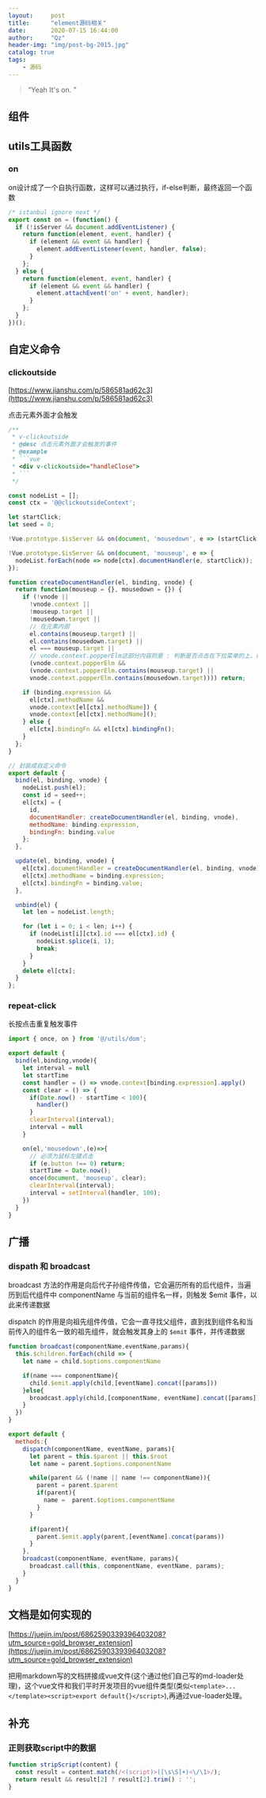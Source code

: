 ```yaml
---
layout:     post
title:      "element源码相关"
date:       2020-07-15 16:44:00
author:     "Qz"
header-img: "img/post-bg-2015.jpg"
catalog: true
tags:
    - 源码
---
```


> “Yeah It's on. ”
>



## 组件






## utils工具函数





### on

on设计成了一个自执行函数，这样可以通过执行，if-else判断，最终返回一个函数

```js
/* istanbul ignore next */
export const on = (function() {
  if (!isServer && document.addEventListener) {
    return function(element, event, handler) {
      if (element && event && handler) {
        element.addEventListener(event, handler, false);
      }
    };
  } else {
    return function(element, event, handler) {
      if (element && event && handler) {
        element.attachEvent('on' + event, handler);
      }
    };
  }
})();

```





## 自定义命令



### clickoutside

[https://www.jianshu.com/p/586581ad62c3](https://www.jianshu.com/p/586581ad62c3)

点击元素外面才会触发

```js
/**
 * v-clickoutside
 * @desc 点击元素外面才会触发的事件
 * @example
 * ```vue
 * <div v-clickoutside="handleClose">
 * ```
 */
```



```js
const nodeList = [];
const ctx = '@@clickoutsideContext';

let startClick;
let seed = 0;

!Vue.prototype.$isServer && on(document, 'mousedown', e => (startClick = e));

!Vue.prototype.$isServer && on(document, 'mouseup', e => {
  nodeList.forEach(node => node[ctx].documentHandler(e, startClick));
});

function createDocumentHandler(el, binding, vnode) {
  return function(mouseup = {}, mousedown = {}) {
    if (!vnode ||
      !vnode.context ||
      !mouseup.target ||
      !mousedown.target ||
      // 在元素内部  
      el.contains(mouseup.target) ||
      el.contains(mousedown.target) ||
      el === mouseup.target ||
      // vnode.context.popperElm这部分内容则是 : 判断是否点击在下拉菜单的上，如果是，也是没有点击在         // 绑定元素外部，不执行clickoutside指令内容
      (vnode.context.popperElm &&
      (vnode.context.popperElm.contains(mouseup.target) ||
      vnode.context.popperElm.contains(mousedown.target)))) return;

    if (binding.expression &&
      el[ctx].methodName &&
      vnode.context[el[ctx].methodName]) {
      vnode.context[el[ctx].methodName]();
    } else {
      el[ctx].bindingFn && el[ctx].bindingFn();
    }
  };
}

// 封装成自定义命令
export default {
  bind(el, binding, vnode) {
    nodeList.push(el);
    const id = seed++;
    el[ctx] = {
      id,
      documentHandler: createDocumentHandler(el, binding, vnode),
      methodName: binding.expression,
      bindingFn: binding.value
    };
  },

  update(el, binding, vnode) {
    el[ctx].documentHandler = createDocumentHandler(el, binding, vnode);
    el[ctx].methodName = binding.expression;
    el[ctx].bindingFn = binding.value;
  },

  unbind(el) {
    let len = nodeList.length;

    for (let i = 0; i < len; i++) {
      if (nodeList[i][ctx].id === el[ctx].id) {
        nodeList.splice(i, 1);
        break;
      }
    }
    delete el[ctx];
  }
};
```





### repeat-click

长按点击重复触发事件

```js
import { once, on } from '@/utils/dom';

export default {
  bind(el,binding,vnode){
    let interval = null 
    let startTime
    const handler = () => vnode.context[binding.expression].apply()
    const clear = () => {
      if(Date.now() - startTime < 100){
        handler()
      }
      clearInterval(interval);
      interval = null 
    }

    on(el,'mousedown',(e)=>{
      // 必须为鼠标左键点击 
      if (e.button !== 0) return;
      startTime = Date.now();
      once(document, 'mouseup', clear);
      clearInterval(interval);
      interval = setInterval(handler, 100);
    })
  }
}
```





## 广播 



### dispath 和 broadcast



broadcast 方法的作用是向后代子孙组件传值，它会遍历所有的后代组件，当遍历到后代组件中 componentName 与当前的组件名一样，则触发 $emit 事件，以此来传递数据



dispatch 的作用是向祖先组件传值，它会一直寻找父组件，直到找到组件名和当前传入的组件名一致的祖先组件，就会触发其身上的 `$emit` 事件，并传递数据



```js
function broadcast(componentName,eventName,params){
  this.$children.forEach(child => {
    let name = child.$options.componentName

    if(name === componentName){
      child.$emit.apply(child,[eventName].concat([params]))
    }else{
      broadcast.apply(child,[componentName, eventName].concat([params]))
    }
  })
}

export default {
  methods:{
    dispatch(componentName, eventName, params){
      let parent = this.$parent || this.$root
      let name = parent.$options.componentName

      while(parent && (!name || name !== componentName)){
        parent = parent.$parent
        if(parent){
          name =  parent.$options.componentName
        }
      }

      if(parent){
        parent.$emit.apply(parent,[eventName].concat(params))
      }
    },
    broadcast(componentName, eventName, params){
      broadcast.call(this, componentName, eventName, params);
    }
  }
}

```





## 文档是如何实现的

[https://juejin.im/post/6862590339396403208?utm_source=gold_browser_extension](https://juejin.im/post/6862590339396403208?utm_source=gold_browser_extension)



把用markdown写的文档拼接成vue文件(这个通过他们自己写的md-loader处理)，这个vue文件和我们平时开发项目的vue组件类型(类似`<template>...</template><script>export default{}</script>`),再通过vue-loader处理。





## 补充



### 正则获取script中的数据

```js
function stripScript(content) {
  const result = content.match(/<(script)>([\s\S]+)<\/\1>/);
  return result && result[2] ? result[2].trim() : '';
}
```





